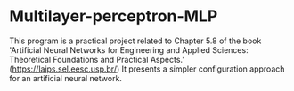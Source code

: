 # Multilayer-perceptron-MLP
This program is a practical project related to Chapter 5.8 of the book 'Artificial Neural Networks for Engineering and Applied Sciences: Theoretical Foundations and Practical Aspects.' (https://laips.sel.eesc.usp.br/) It presents a simpler configuration approach for an artificial neural network.
